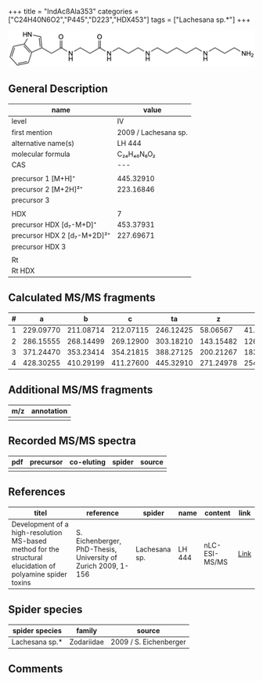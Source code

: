 +++
title = "IndAcßAla353"
categories = ["C24H40N6O2","P445","D223","HDX453"]
tags = ["Lachesana sp.*"]
+++

![](/img/IndAcbAla353.png)

## General Description

| name                        | value                |
|-----------------------------|----------------------|
| level                       | IV                   |
| first mention               | 2009 / Lachesana sp. |
| alternative name(s)         | LH 444               |
| molecular formula           | C₂₄H₄₀N₆O₂           |
| CAS                         | ---                  |
|                             |                      |
| precursor 1 [M+H]⁺          | 445.32910            |
| precursor 2 [M+2H]²⁺        | 223.16846            |
| precursor 3                 |                      |
|                             |                      |
| HDX                         | 7                    |
| precursor HDX   [d₇-M+D]⁺   | 453.37931            |
| precursor HDX 2 [d₇-M+2D]²⁺ | 227.69671            |
| precursor HDX 3             |                      |
|                             |                      |
| Rt                          |                      |
| Rt HDX                      |                      |

## Calculated MS/MS fragments

| # | a         | b         | c         | ta        | z         | y         | tz        |
|---|-----------|-----------|-----------|-----------|-----------|-----------|-----------|
| 1 | 229.09770 | 211.08714 | 212.07115 | 246.12425 | 58.06567  | 41.03912  | 75.09222  |
| 2 | 286.15555 | 268.14499 | 269.12900 | 303.18210 | 143.15482 | 126.12827 | 160.18137 |
| 3 | 371.24470 | 353.23414 | 354.21815 | 388.27125 | 200.21267 | 183.18612 | 217.23922 |
| 4 | 428.30255 | 410.29199 | 411.27600 | 445.32910 | 271.24978 | 254.22323 | 288.27633 |

## Additional MS/MS fragments

| m/z       | annotation |
|-----------|------------|
|           |            |

## Recorded MS/MS spectra

| pdf | precursor | co-eluting | spider    | source                              |
|-----|-----------|------------|-----------|-------------------------------------|
|     |           |            |           |                                     |

## References

| titel     | reference   | spider    | name   | content  | link |
|-----------|-------------|-----------|--------|----------|-----|
| Development of a high-resolution MS-based method for the structural elucidation of polyamine spider toxins| S. Eichenberger, PhD-Thesis, University of Zurich 2009, 1-156 | Lachesana sp. | LH 444 | nLC-ESI-MS/MS | [Link](https://www.zora.uzh.ch/id/eprint/12787/1/Eichenberger.pdf) |

## Spider species

| spider species | family     | source                 |
|----------------|------------|------------------------|
| Lachesana sp.* | Zodariidae | 2009 / S. Eichenberger |

## Comments
